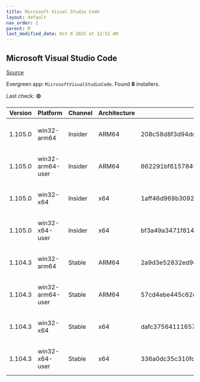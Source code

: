 ```yaml
---
title: Microsoft Visual Studio Code
layout: default
nav_order: 2
parent: M
last_modified_date: Oct 8 2025 at 12:51 AM
---
```


## Microsoft Visual Studio Code

[Source](https://code.visualstudio.com)

Evergreen app: `MicrosoftVisualStudioCode`. Found **8** installers.

Last check: 🟢

| Version | Platform         | Channel | Architecture | Sha256                                                           | URI                                                                                                                                                                                                                                                                                                              |
| ------- | ---------------- | ------- | ------------ | ---------------------------------------------------------------- | ---------------------------------------------------------------------------------------------------------------------------------------------------------------------------------------------------------------------------------------------------------------------------------------------------------------- |
| 1.105.0 | win32-arm64      | Insider | ARM64        | 208c58d8f3d94dcbb9de8acdda92eeafdb78799a6a99ec58e30db202c58d7bc2 | [https://vscode.download.prss.microsoft.com/dbazure/download/insider/00cae09089c7caa8c5ea3b10fc789b0d2d2857f9/VSCodeSetup-arm64-1.105.0-insider.exe](https://vscode.download.prss.microsoft.com/dbazure/download/insider/00cae09089c7caa8c5ea3b10fc789b0d2d2857f9/VSCodeSetup-arm64-1.105.0-insider.exe)         |
| 1.105.0 | win32-arm64-user | Insider | ARM64        | 662291bf61578496de0a6568d212087ab003d9966207d99fdf650bcb3dd6fff7 | [https://vscode.download.prss.microsoft.com/dbazure/download/insider/00cae09089c7caa8c5ea3b10fc789b0d2d2857f9/VSCodeUserSetup-arm64-1.105.0-insider.exe](https://vscode.download.prss.microsoft.com/dbazure/download/insider/00cae09089c7caa8c5ea3b10fc789b0d2d2857f9/VSCodeUserSetup-arm64-1.105.0-insider.exe) |
| 1.105.0 | win32-x64        | Insider | x64          | 1aff46d969b30927ab6fac3980d40b33a0ee3545fe03b7fdae884a5cc74f3807 | [https://vscode.download.prss.microsoft.com/dbazure/download/insider/00cae09089c7caa8c5ea3b10fc789b0d2d2857f9/VSCodeSetup-x64-1.105.0-insider.exe](https://vscode.download.prss.microsoft.com/dbazure/download/insider/00cae09089c7caa8c5ea3b10fc789b0d2d2857f9/VSCodeSetup-x64-1.105.0-insider.exe)             |
| 1.105.0 | win32-x64-user   | Insider | x64          | bf3a49a3471f8142c7ac0a3e68abe8c74681b68dc5d6174b84f78ac00174b263 | [https://vscode.download.prss.microsoft.com/dbazure/download/insider/00cae09089c7caa8c5ea3b10fc789b0d2d2857f9/VSCodeUserSetup-x64-1.105.0-insider.exe](https://vscode.download.prss.microsoft.com/dbazure/download/insider/00cae09089c7caa8c5ea3b10fc789b0d2d2857f9/VSCodeUserSetup-x64-1.105.0-insider.exe)     |
| 1.104.3 | win32-arm64      | Stable  | ARM64        | 2a9d3e52832ed9e8377668552ae6d4dfd645450a519154b299a9a2f916536650 | [https://vscode.download.prss.microsoft.com/dbazure/download/stable/385651c938df8a906869babee516bffd0ddb9829/VSCodeSetup-arm64-1.104.3.exe](https://vscode.download.prss.microsoft.com/dbazure/download/stable/385651c938df8a906869babee516bffd0ddb9829/VSCodeSetup-arm64-1.104.3.exe)                           |
| 1.104.3 | win32-arm64-user | Stable  | ARM64        | 57cd4ebe445c62cf2ec64cc40586a7659efa1ffbee373855ca5cab32ee1d7956 | [https://vscode.download.prss.microsoft.com/dbazure/download/stable/385651c938df8a906869babee516bffd0ddb9829/VSCodeUserSetup-arm64-1.104.3.exe](https://vscode.download.prss.microsoft.com/dbazure/download/stable/385651c938df8a906869babee516bffd0ddb9829/VSCodeUserSetup-arm64-1.104.3.exe)                   |
| 1.104.3 | win32-x64        | Stable  | x64          | dafc37564111657f374d649c7fa4dcca43221d380eca319a3a9b095b9d22868c | [https://vscode.download.prss.microsoft.com/dbazure/download/stable/385651c938df8a906869babee516bffd0ddb9829/VSCodeSetup-x64-1.104.3.exe](https://vscode.download.prss.microsoft.com/dbazure/download/stable/385651c938df8a906869babee516bffd0ddb9829/VSCodeSetup-x64-1.104.3.exe)                               |
| 1.104.3 | win32-x64-user   | Stable  | x64          | 336a0dc35c310fd4c402ff3fdbb0cde85a8720264b58ceea6bda09f771b28bde | [https://vscode.download.prss.microsoft.com/dbazure/download/stable/385651c938df8a906869babee516bffd0ddb9829/VSCodeUserSetup-x64-1.104.3.exe](https://vscode.download.prss.microsoft.com/dbazure/download/stable/385651c938df8a906869babee516bffd0ddb9829/VSCodeUserSetup-x64-1.104.3.exe)                       |
